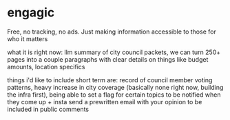 # engagic

Free, no tracking, no ads. Just making information accessible to those for who it matters


what it is right now: llm summary of city council packets, we can turn 250+ pages into a couple paragraphs with clear details on things like budget amounts, location specifics


things i'd like to include short term are: record of council member voting patterns, heavy increase in city coverage (basically none right now, building the infra first), being able to set a flag for certain topics to be notified when they come up + insta send a prewritten email with your opinion to be included in public comments
